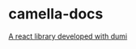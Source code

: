 <!--
 * @Date: 2024-07-28 21:01:55
 * @Description: Modify here please
-->

# camella-docs

[A react library developed with dumi](https://d.umijs.org/guide)
